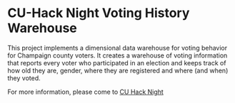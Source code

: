 # CU-Hack Night Voting History Warehouse
This project implements a dimensional data warehouse for voting behavior for
Champaign county voters. It creates a warehouse of voting information that
reports every voter who participated in an election and keeps track
of how old they are, gender, where they are registered and where (and when)
they voted.

For more information, please come to [CU Hack Night](https://cuhacknight.org/)
